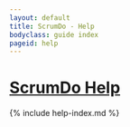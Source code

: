 ```yaml
---
layout: default
title: ScrumDo - Help
bodyclass: guide index
pageid: help
---
```




<div id="content-header">
		<div class="container">
			<h1>
			<a href="{{ site.base_url }}/help/">ScrumDo Help</a>
			</h1>
		</div>
	</div>
<div id="guide" class="container">
<div id="content">
	{% include help-index.md %}       
</div>
<div id="sidebar">
	<h3>&nbsp;</h3>
</div>
 
</div> 
    

